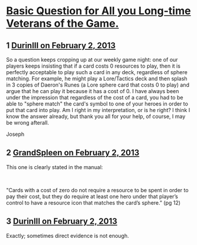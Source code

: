 # [Basic Question for All you Long-time Veterans of the Game.](https://community.fantasyflightgames.com/topic/78638-basic-question-for-all-you-long-time-veterans-of-the-game/)

## 1 [DurinIII on February 2, 2013](https://community.fantasyflightgames.com/topic/78638-basic-question-for-all-you-long-time-veterans-of-the-game/?do=findComment&comment=757726)

So a question keeps cropping up at our weekly game night: one of our players keeps insisting that if a card costs 0 resources to play, then it is perfectly acceptable to play such a card in any deck, regardless of sphere matching. For example, he might play a Lore/Tactics deck and then splash in 3 copies of Daeron's Runes (a Lore sphere card that costs 0 to play) and argue that he can play it because it has a cost of 0. I have always been under the impression that regardless of the cost of a card, you had to be able to "sphere match" the card's symbol to one of your heroes in order to put that card into play. Am I right in my interpretation, or is he right? I think I know the answer already, but thank you all for your help, of course, I may be wrong afterall.

Joseph

## 2 [GrandSpleen on February 2, 2013](https://community.fantasyflightgames.com/topic/78638-basic-question-for-all-you-long-time-veterans-of-the-game/?do=findComment&comment=757731)

This one is clearly stated in the manual:

 

"Cards with a cost of zero do not require a resource to be
spent in order to pay their cost, but they do require
at least one hero under that player’s control to have a
resource icon that matches the card’s sphere." (pg 12)

## 3 [DurinIII on February 2, 2013](https://community.fantasyflightgames.com/topic/78638-basic-question-for-all-you-long-time-veterans-of-the-game/?do=findComment&comment=757736)

Exactly; sometimes direct evidence is not enough.

